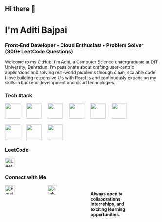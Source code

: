 ## Hi there 👋

# I'm Aditi Bajpai

### Front-End Developer • Cloud Enthusiast • Problem Solver (300+ LeetCode Questions)

Welcome to my GitHub! I'm Aditi, a Computer Science undergraduate at DIT University, Dehradun. I’m passionate about crafting user-centric applications and solving real-world problems through clean, scalable code. I love building responsive UIs with React.js and continuously expanding my skills in backend development and cloud technologies.


### Tech Stack

<div style="display: grid; grid-template-columns: repeat(auto-fit, minmax(50px, 1fr)); gap: 20px; max-width: 400px;">
  <img src="https://cdn.jsdelivr.net/gh/devicons/devicon/icons/java/java-original.svg" width="50" height="50"/> 
  <img src="https://cdn.jsdelivr.net/gh/devicons/devicon/icons/javascript/javascript-original.svg" width="50" height="50"/>
  <img src="https://cdn.jsdelivr.net/gh/devicons/devicon/icons/html5/html5-original.svg" width="50" height="50"/>
  <img src="https://cdn.jsdelivr.net/gh/devicons/devicon/icons/css3/css3-original.svg" width="50" height="50"/>
  <img src="https://cdn.jsdelivr.net/gh/devicons/devicon/icons/react/react-original.svg" width="50" height="50"/>
  <img src="https://cdn.jsdelivr.net/gh/devicons/devicon/icons/mongodb/mongodb-original.svg" width="50" height="50"/>
  <img src="https://cdn.jsdelivr.net/gh/devicons/devicon/icons/mysql/mysql-original.svg" width="50" height="50"/>
  <img src="https://cdn.jsdelivr.net/gh/devicons/devicon/icons/azure/azure-original.svg" width="50" height="50"/>
  <img src="https://cdn.jsdelivr.net/gh/devicons/devicon/icons/docker/docker-original.svg" width="50" height="50"/>
</div>

### LeetCode

<div>
  <a href="https://leetcode.com/itsAditi12" target="_blank">
    <img src="https://upload.wikimedia.org/wikipedia/commons/1/19/LeetCode_logo_black.png"
         width="30" height="30" alt="LeetCode">
  </a>
</div>


### Connect with Me

<div style="display: grid; grid-template-columns: repeat(auto-fit, minmax(50px, 1fr)); gap: 20px; max-width: 400px;"
  <a href="mailto:aditi.b1263@gmail.com" target="_blank">
    <img src="https://cdn-icons-png.flaticon.com/512/732/732200.png"
         width="30" height="30" alt="Email">
  </a>

  <a href="https://www.linkedin.com/in/aditi-bajpai" target="_blank">
    <img src="https://cdn.jsdelivr.net/gh/devicons/devicon/icons/linkedin/linkedin-original.svg"
         width="30" height="30" alt="LinkedIn">
  </a
</div>


####  Always open to collaborations, internships, and exciting learning opportunities. 
